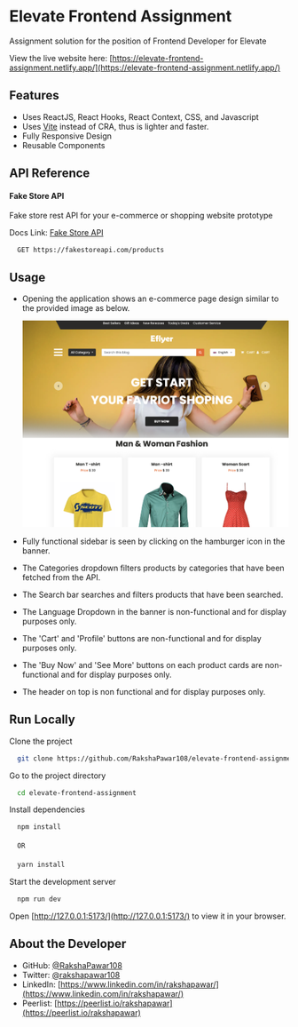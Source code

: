 
# Elevate Frontend Assignment

Assignment solution for the position of Frontend Developer for Elevate

View the live website here: [https://elevate-frontend-assignment.netlify.app/](https://elevate-frontend-assignment.netlify.app/)





## Features

- Uses ReactJS, React Hooks, React Context, CSS, and Javascript 
- Uses [Vite](https://vitejs.dev/) instead of CRA, thus is lighter and faster.
- Fully Responsive Design
- Reusable Components
## API Reference

#### Fake Store API

Fake store rest API for your e-commerce or shopping website prototype

Docs Link: [Fake Store API](https://fakestoreapi.com/docs)

```http
  GET https://fakestoreapi.com/products
```






## Usage

- Opening the application shows an e-commerce page design similar to the provided image as below.

    ![Provided Image Here](./src/assets/Assignment.png)

- Fully functional sidebar is seen by clicking on the hamburger icon in the banner.
- The Categories dropdown filters products by categories that have been fetched from the API.
- The Search bar searches and filters products that have been searched.
- The Language Dropdown in the banner is non-functional and for display purposes only.
- The 'Cart' and 'Profile' buttons are non-functional and for display purposes only.
- The 'Buy Now' and 'See More' buttons on each product cards are non-functional and for display purposes only.
- The header on top is non functional and for display purposes only.
## Run Locally

Clone the project

```bash
  git clone https://github.com/RakshaPawar108/elevate-frontend-assignment.git
```

Go to the project directory

```bash
  cd elevate-frontend-assignment
```

Install dependencies

```bash
  npm install
  
  OR

  yarn install
```

Start the development server

```bash
  npm run dev
```
Open [http://127.0.0.1:5173/](http://127.0.0.1:5173/) to view it in your browser.



## About the Developer

- GitHub: [@RakshaPawar108](https://github.com/RakshaPawar108)
- Twitter: [@rakshapawar108](https://twitter.com/rakshapawar108)
- LinkedIn: [https://www.linkedin.com/in/rakshapawar/](https://www.linkedin.com/in/rakshapawar/)
- Peerlist: [https://peerlist.io/rakshapawar](https://peerlist.io/rakshapawar)